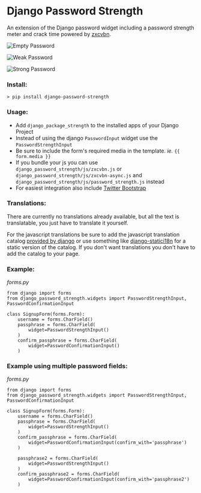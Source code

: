 # Django Password Strength

An extension of the Django password widget including a password strength meter and crack time powered by [zxcvbn](https://github.com/lowe/zxcvbn).

![Empty Password](http://thegoods.aj7may.com/content/images/2013/Dec/Screen_Shot_2013_12_18_at_9_05_38_AM.png)

![Weak Password](http://thegoods.aj7may.com/content/images/2013/Dec/Screen_Shot_2013_12_18_at_9_06_05_AM.png)

![Strong Password](http://thegoods.aj7may.com/content/images/2013/Dec/Screen_Shot_2013_12_18_at_9_06_32_AM.png)

### Install:
`> pip install django-password-strength`

### Usage:

* Add `django_package_strength` to the installed apps of your Django Project
* Instead of using the django `PasswordInput` widget use the `PasswordStrengthInput`
* Be sure to include the form's required media in the template. _ie._ `{{ form.media }}`
* If you bundle your js you can use `django_password_strength/js/zxcvbn.js` or `django_password_strength/js/zxcvbn-async.js` and `django_password_strength/js/password_strength.js` instead
* For easiest integration also include [Twitter Bootstrap](http://getbootstrap.com/)

### Translations:

There are currently no translations already available, but all the text is translatable, you just have to translate it yourself.

For the javascript translations be sure to add the javascript translation catalog [provided by django](https://docs.djangoproject.com/en/1.7/topics/i18n/translation/#using-the-javascript-translation-catalog) or use something like [django-statici18n](https://github.com/zyegfryed/django-statici18n) for a static version of the catalog. If you don't want translations you don't have to add the catalog to your page.

### Example:

_forms.py_

    from django import forms
    from django_password_strength.widgets import PasswordStrengthInput, PasswordConfirmationInput
    
    class SignupForm(forms.Form):
        username = forms.CharField()
        passphrase = forms.CharField(
            widget=PasswordStrengthInput()
        )
        confirm_passphrase = forms.CharField(
            widget=PasswordConfirmationInput()
        )

### Example using multiple password fields:

_forms.py_

    from django import forms
    from django_password_strength.widgets import PasswordStrengthInput, PasswordConfirmationInput
    
    class SignupForm(forms.Form):
        username = forms.CharField()
        passphrase = forms.CharField(
            widget=PasswordStrengthInput()
        )
        confirm_passphrase = forms.CharField(
            widget=PasswordConfirmationInput(confirm_with='passphrase')
        )

        passphrase2 = forms.CharField(
            widget=PasswordStrengthInput()
        )
        confirm_passphrase2 = forms.CharField(
            widget=PasswordConfirmationInput(confirm_with='passphrase2')
        )
